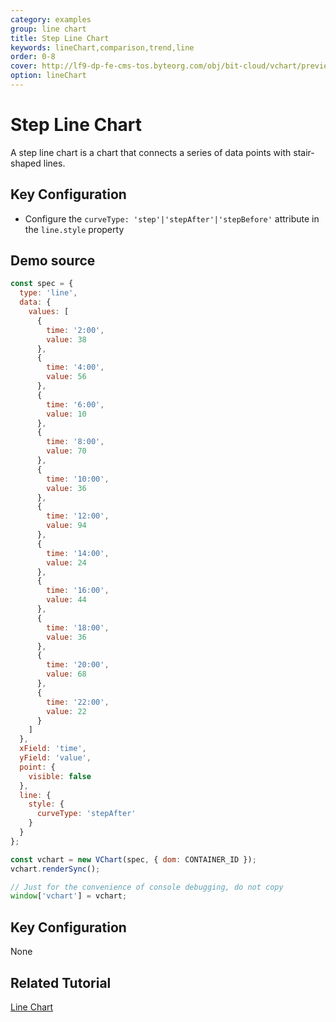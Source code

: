 ```yaml
---
category: examples
group: line chart
title: Step Line Chart
keywords: lineChart,comparison,trend,line
order: 0-8
cover: http://lf9-dp-fe-cms-tos.byteorg.com/obj/bit-cloud/vchart/preview/line-chart/step-line.png
option: lineChart
---
```


# Step Line Chart

A step line chart is a chart that connects a series of data points with stair-shaped lines.

## Key Configuration

- Configure the `curveType: 'step'|'stepAfter'|'stepBefore'` attribute in the `line.style` property

## Demo source

```javascript livedemo
const spec = {
  type: 'line',
  data: {
    values: [
      {
        time: '2:00',
        value: 38
      },
      {
        time: '4:00',
        value: 56
      },
      {
        time: '6:00',
        value: 10
      },
      {
        time: '8:00',
        value: 70
      },
      {
        time: '10:00',
        value: 36
      },
      {
        time: '12:00',
        value: 94
      },
      {
        time: '14:00',
        value: 24
      },
      {
        time: '16:00',
        value: 44
      },
      {
        time: '18:00',
        value: 36
      },
      {
        time: '20:00',
        value: 68
      },
      {
        time: '22:00',
        value: 22
      }
    ]
  },
  xField: 'time',
  yField: 'value',
  point: {
    visible: false
  },
  line: {
    style: {
      curveType: 'stepAfter'
    }
  }
};

const vchart = new VChart(spec, { dom: CONTAINER_ID });
vchart.renderSync();

// Just for the convenience of console debugging, do not copy
window['vchart'] = vchart;
```

## Key Configuration

None

## Related Tutorial

[Line Chart](link)
